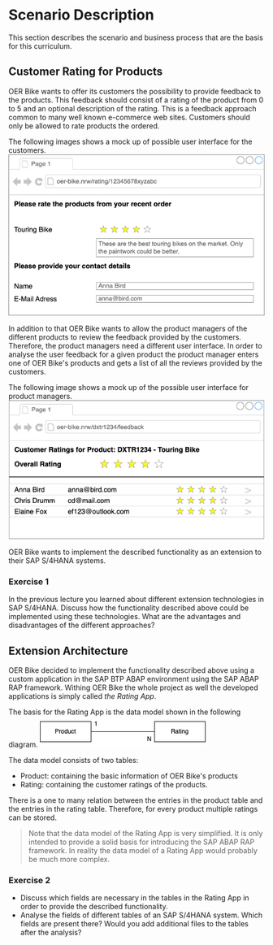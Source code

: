 # Scenario Description

This section describes the scenario and business process that are the
basis for this curriculum.

## Customer Rating for Products

OER Bike wants to offer its customers the possibility to provide feedback to the products. This feedback
should consist of a rating of the product from 0 to 5 and an optional description of the rating. This
is a feedback approach common to many well known e-commerce web sites. Customers should
only be allowed to rate products the ordered.

The following images shows a mock up of possible user interface for the customers.
![Customer User Interface](imgs/scenario/customer_feedback_mock.drawio.png)

In addition to that OER Bike wants to allow the product managers of the different products to review the
feedback provided by the customers. Therefore, the product managers need a different user interface.
In order to analyse the user feedback for a given product the product manager enters one of OER Bike's
products and gets a list of all the reviews provided by the customers.

The following image shows a mock up of the possible user interface for product managers.
![Product Manager User Interface](imgs/scenario/product_feedback_mock.drawio.png)

OER Bike wants to implement the described functionality as an extension to their SAP S/4HANA systems.

### Exercise 1

In the previous lecture you learned about different extension technologies in SAP S/4HANA.
Discuss how the functionality described above could be implemented using these technologies.
What are the advantages and disadvantages of the different approaches?

## Extension Architecture

OER Bike decided to implement the functionality described above using a custom application in the
SAP BTP ABAP environment using the SAP ABAP RAP framework. Withing OER Bike the whole project as well
the developed applications is simply
called _the Rating App_.

The basis for the Rating App is the data model shown in the following diagram.
![Data Model for the Rating Application](imgs/scenario/scenario_data_model.drawio.png)

The data model consists of two tables:

- Product: containing the basic information of OER Bike's products
- Rating: containing the customer ratings of the products.

There is a one to many relation between the entries in the product table and the entries in the rating table.
Therefore, for every product multiple ratings can be stored.

> Note that the data model of the Rating App is very simplified. It is only intended
> to provide a solid basis for introducing the SAP ABAP RAP framework.
> In reality the data model of a Rating App would probably be much more complex.

### Exercise 2

- Discuss which fields are necessary in the tables in the Rating App in order
  to provide the described functionality.
- Analyse the fields of different tables of an SAP S/4HANA system. Which fields are
  present there? Would you add additional files to the tables after the analysis?
